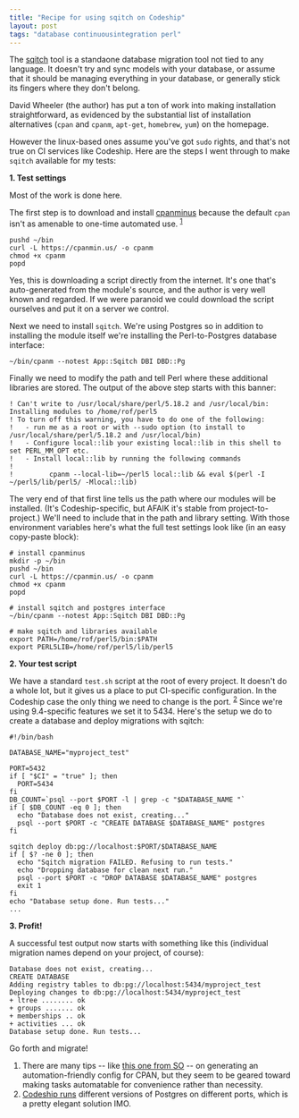 ```yaml
---
title: "Recipe for using sqitch on Codeship"
layout: post
tags: "database continuousintegration perl"
---
```


The [sqitch](http://sqitch.org) tool is a standaone database migration tool not
tied to any language. It doesn't try and sync models with your database, or
assume that it should be managing everything in your database, or generally
stick its fingers where they don't belong.

David Wheeler (the author) has put a ton of work into making installation
straightforward, as evidenced by the substantial list of
installation alternatives (`cpan` and `cpanm`, `apt-get`, `homebrew`, `yum`) on
the homepage.

However the linux-based ones assume you've got `sudo` rights, and that's not
true on CI services like Codeship. Here are the steps I went through to make
`sqitch` available for my tests:

__1. Test settings__

Most of the work is done here.

The first step is to download and install
[cpanminus](http://search.cpan.org/dist/App-cpanminus/) because the default
`cpan` isn't as amenable to one-time automated use.
<sup id="sqitch-fnref:1"><a href="#sqitch-fn:1" rel="footnote">1</a></sup>

    pushd ~/bin
    curl -L https://cpanmin.us/ -o cpanm
    chmod +x cpanm
    popd

Yes, this is downloading a script directly from the internet. It's one that's
auto-generated from the module's source, and the author is very well known and
regarded. If we were paranoid we could download the script ourselves and put it
on a server we control.

Next we need to install `sqitch`. We're using Postgres so in addition to
installing the module itself we're installing the Perl-to-Postgres database
interface:

    ~/bin/cpanm --notest App::Sqitch DBI DBD::Pg

Finally we need to modify the path and tell Perl where these additional
libraries are stored. The output of the above step starts with this banner:

    ! Can't write to /usr/local/share/perl/5.18.2 and /usr/local/bin: Installing modules to /home/rof/perl5
    ! To turn off this warning, you have to do one of the following:
    !   - run me as a root or with --sudo option (to install to /usr/local/share/perl/5.18.2 and /usr/local/bin)
    !   - Configure local::lib your existing local::lib in this shell to set PERL_MM_OPT etc.
    !   - Install local::lib by running the following commands
    !
    !         cpanm --local-lib=~/perl5 local::lib && eval $(perl -I ~/perl5/lib/perl5/ -Mlocal::lib)

The very end of that first line tells us the path where our modules will be
installed. (It's Codeship-specific, but AFAIK it's stable from
project-to-project.) We'll need to include that in the path and library
setting. With those environment variables here's what the full test settings
look like (in an easy copy-paste block):

    # install cpanminus
    mkdir -p ~/bin
    pushd ~/bin
    curl -L https://cpanmin.us/ -o cpanm
    chmod +x cpanm
    popd
    
    # install sqitch and postgres interface
    ~/bin/cpanm --notest App::Sqitch DBI DBD::Pg
    
    # make sqitch and libraries available
    export PATH=/home/rof/perl5/bin:$PATH
    export PERL5LIB=/home/rof/perl5/lib/perl5

__2. Your test script__

We have a standard `test.sh` script at the root of every project. It doesn't do
a whole lot, but it gives us a place to put CI-specific configuration. In the
Codeship case the only thing we need to change is the port.
<sup id="sqitch-fnref:2"><a href="#sqitch-fn:2" rel="footnote">2</a></sup>
Since we're using 9.4-specific features we set it to 5434. Here's the setup we
do to create a database and deploy migrations with sqitch:

    #!/bin/bash
    
    DATABASE_NAME="myproject_test"
    
    PORT=5432
    if [ "$CI" = "true" ]; then
      PORT=5434
    fi
    DB_COUNT=`psql --port $PORT -l | grep -c "$DATABASE_NAME "`
    if [ $DB_COUNT -eq 0 ]; then
      echo "Database does not exist, creating..."
      psql --port $PORT -c "CREATE DATABASE $DATABASE_NAME" postgres
    fi
    
    sqitch deploy db:pg://localhost:$PORT/$DATABASE_NAME
    if [ $? -ne 0 ]; then
      echo "Sqitch migration FAILED. Refusing to run tests."
      echo "Dropping database for clean next run."
      psql --port $PORT -c "DROP DATABASE $DATABASE_NAME" postgres
      exit 1
    fi
    echo "Database setup done. Run tests..."
    ...

__3. Profit!__

A successful test output now starts with something like this
(individual migration names depend on your project, of course):

    Database does not exist, creating...
    CREATE DATABASE
    Adding registry tables to db:pg://localhost:5434/myproject_test
    Deploying changes to db:pg://localhost:5434/myproject_test
    + ltree ........ ok
    + groups ....... ok
    + memberships .. ok
    + activities ... ok
    Database setup done. Run tests...

Go forth and migrate!

<div class="footnotes">
<ol>
  <li class="footnote" id="sqitch-fn:1">
    There are many tips -- like
    <a href="http://stackoverflow.com/questions/3462058/how-do-i-automate-cpan-configuration">this one from SO</a>
    -- on generating an automation-friendly config for CPAN, but
    they seem to be geared toward making tasks automatable for
    convenience rather than necessity.
    <a href="#sqitch-fnref:1" title="return to article"></a>
  </li>
  <li class="footnote" id="sqitch-fn:2">
    <a href="https://codeship.com/documentation/databases/postgresql/">Codeship runs</a>
    different versions of Postgres on different ports, which is a pretty
    elegant solution IMO.
    <a href="#sqitch-fnref:2" title="return to article"></a>
  </li>
</ol>
</div>

